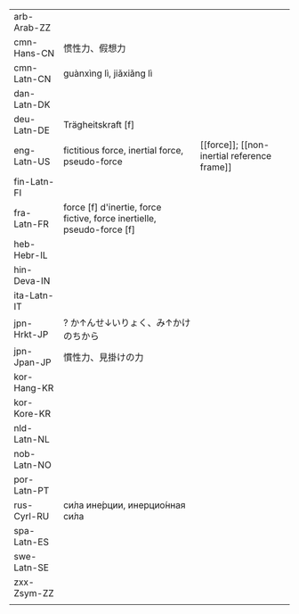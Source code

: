 | | | |
|-|-|-|
| arb-Arab-ZZ |  |  |
| cmn-Hans-CN | 惯性力、假想力 |  |
| cmn-Latn-CN | guànxìng lì, jiǎxiǎng lì |  |
| dan-Latn-DK |  |  |
| deu-Latn-DE | Trägheitskraft [f] |  |
| eng-Latn-US | fictitious force, inertial force, pseudo-force | [[force]]; [[non-inertial reference frame]] |
| fin-Latn-FI |  |  |
| fra-Latn-FR | force [f] d'inertie, force fictive, force inertielle, pseudo-force [f] |  |
| heb-Hebr-IL |  |  |
| hin-Deva-IN |  |  |
| ita-Latn-IT |  |  |
| jpn-Hrkt-JP | ? か↑んせ↓いりょく、み↑かけのちから |  |
| jpn-Jpan-JP | 慣性力、見掛けの力 |  |
| kor-Hang-KR |  |  |
| kor-Kore-KR |  |  |
| nld-Latn-NL |  |  |
| nob-Latn-NO |  |  |
| por-Latn-PT |  |  |
| rus-Cyrl-RU | си́ла ине́рции, инерцио́нная си́ла |  |
| spa-Latn-ES |  |  |
| swe-Latn-SE |  |  |
| zxx-Zsym-ZZ |  |  |
|  |  |  |
